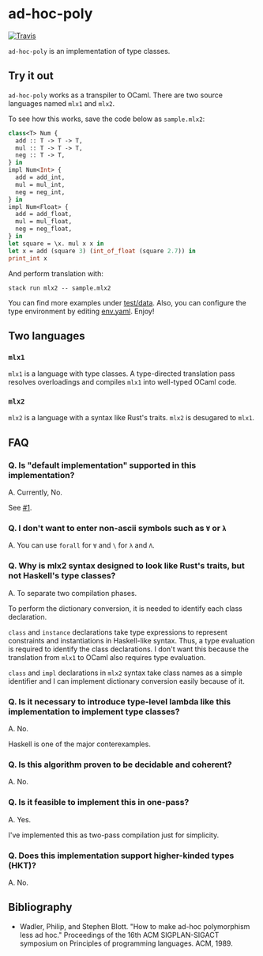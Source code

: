 # ad-hoc-poly

[![Travis](https://img.shields.io/travis/com/coord-e/ad-hoc-poly)](https://travis-ci.com/coord-e/ad-hoc-poly)

`ad-hoc-poly` is an implementation of type classes.

## Try it out

`ad-hoc-poly` works as a transpiler to OCaml. There are two source languages named `mlx1` and `mlx2`.

To see how this works, save the code below as `sample.mlx2`:

```ocaml
class<T> Num {
  add :: T -> T -> T,
  mul :: T -> T -> T,
  neg :: T -> T,
} in
impl Num<Int> {
  add = add_int,
  mul = mul_int,
  neg = neg_int,
} in
impl Num<Float> {
  add = add_float,
  mul = mul_float,
  neg = neg_float,
} in
let square = \x. mul x x in
let x = add (square 3) (int_of_float (square 2.7)) in
print_int x
```

And perform translation with:

```shell
stack run mlx2 -- sample.mlx2
```

You can find more examples under [test/data](test/data). Also, you can configure the type environment by editing [env.yaml](env.yaml). Enjoy!

## Two languages

### `mlx1`

`mlx1` is a language with type classes. A type-directed translation pass resolves overloadings and compiles `mlx1` into well-typed OCaml code.

### `mlx2`

`mlx2` is a language with a syntax like Rust's traits. `mlx2` is desugared to `mlx1`.

## FAQ

### Q. Is "default implementation" supported in this implementation?

A. Currently, No.

See [#1](https://github.com/coord-e/ad-hoc-poly/issues/1).

### Q. I don't want to enter non-ascii symbols such as `∀` or `λ`

A. You can use `forall` for `∀` and `\` for `λ` and `Λ`.

### Q. Why is mlx2 syntax designed to look like Rust's traits, but not Haskell's type classes?

A. To separate two compilation phases.

To perform the dictionary conversion, it is needed to identify each class declaration.

`class` and `instance` declarations take type expressions to represent constraints and instantiations in Haskell-like syntax. Thus, a type evaluation is required to identify the class declarations. I don't want this because the translation from `mlx1` to OCaml also requires type evaluation.

`class` and `impl` declarations in `mlx2` syntax take class names as a simple identifier and I can implement dictionary conversion easily because of it.

### Q. Is it necessary to introduce type-level lambda like this implementation to implement type classes?

A. No.

Haskell is one of the major conterexamples.

### Q. Is this algorithm proven to be decidable and coherent?

A. No.

### Q. Is it feasible to implement this in one-pass?

A. Yes.

I've implemented this as two-pass compilation just for simplicity.

### Q. Does this implementation support higher-kinded types (HKT)?

A. No.

## Bibliography

- Wadler, Philip, and Stephen Blott. "How to make ad-hoc polymorphism less ad hoc." Proceedings of the 16th ACM SIGPLAN-SIGACT symposium on Principles of programming languages. ACM, 1989.
